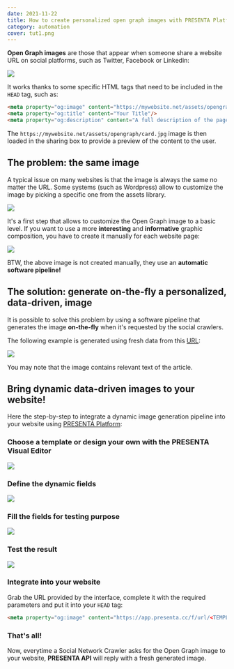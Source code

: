 ```yaml
---
date: 2021-11-22
title: How to create personalized open graph images with PRESENTA Platform
category: automation
cover: tut1.png
---
```


**Open Graph images** are those that appear when someone share a website URL on social platforms, such as Twitter, Facebook or Linkedin:

![](/assets/automation/how-to-create-personalized-open-graph-images/card-1.png)

It works thanks to some specific HTML tags that need to be included in the `HEAD` tag, such as:

```html
<meta property="og:image" content="https://mywebsite.net/assets/opengraph/card.jpg"/>
<meta property="og:title" content="Your Title"/>
<meta property="og:description" content="A full description of the page."/>
```

The `https://mywebsite.net/assets/opengraph/card.jpg` image is then loaded in the sharing box to provide a preview of the content to the user.

## The problem: the same image

A typical issue on many websites is that the image is always the same no matter the URL. Some systems (such as Wordpress) allow to customize the image by picking a specific one from the assets library. 

![](/assets/automation/how-to-create-personalized-open-graph-images/card-2.png)

It's a first step that allows to customize the Open Graph image to  a basic level. If you want to use a more **interesting** and **informative** graphic composition, you have to create it manually for each website page:

![](/assets/automation/how-to-create-personalized-open-graph-images/card-3.png)

BTW, the above image is not created manually, they use an **automatic software pipeline!**

## The solution: generate on-the-fly a personalized, data-driven, image

It is possible to solve this problem by using a software pipeline that generates the image **on-the-fly** when it's requested by the social crawlers.

The following example is generated using fresh data from this [URL](https://www.fabiofranchino.com/blog/get-colors-from-images-in-bulk-with-node-js/):

![](/assets/automation/how-to-create-personalized-open-graph-images/card-4.png)

You may note that the image contains relevant text of the article.

## Bring dynamic data-driven images to your website!

Here the step-by-step to integrate a dynamic image generation pipeline into your website using [PRESENTA Platform](https://www.presenta.cc/):

### Choose a template or design your own with the PRESENTA Visual Editor

![](/assets/automation/how-to-create-personalized-open-graph-images/tut1.png)

### Define the dynamic fields

![](/assets/automation/how-to-create-personalized-open-graph-images/tut2.png)

### Fill the fields for testing purpose

![](/assets/automation/how-to-create-personalized-open-graph-images/tut3b.png)

### Test the result

![](/assets/automation/how-to-create-personalized-open-graph-images/tut4b.png)

### Integrate into your website

Grab the URL provided by the interface, complete it with the required parameters and put it into your `HEAD` tag:

```html
<meta property="og:image" content="https://app.presenta.cc/f/url/<TEMPLATE_ID>?title=My Special Recipe"/>
```

### That's all!

Now, everytime a Social Network Crawler asks for the Open Graph image to your website, **PRESENTA API** will reply with a fresh generated image.
